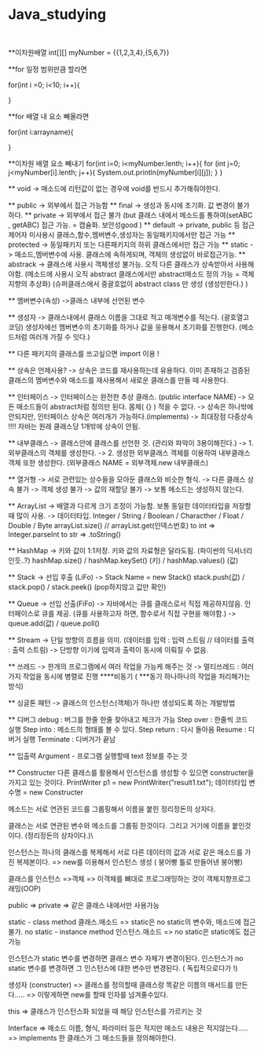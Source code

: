 # Java_studying

<br>

**이차원배열
int[][] myNumber = {{1,2,3,4},{5,6,7}}

**for 일정 범위만큼 할라면

for(int i =0; i<10; i++){

}

**for 배열 내 요소 빼올라면

for(int i:arrayname){

}

**이차원 배열 요소 빼내기
for(int i=0; i<myNumber.lenth; i++){
	for (int j=0; j<myNumber[i].lenth; j++){
		System.out.println(myNumber[i][j]);
	}
}

** void
-> 매소드에 리턴값이 없는 경우에 void를 반드시 추가해줘야한다.

** public
-> 외부에서 접근 가능함
** final
-> 생성과 동시에 초기화. 값 변경이 불가하다.
** private
-> 외부에서 접근 불가
(but 클래스 내에서 메소드를 통하여(setABC , getABC) 접근 가능. = 캡슐화. 보안성good )
** default
-> private, public 등 접근 제어자 미사용시 클래스,함수,멤버변수,생성자는 동일패키지에서만
접근 가능
** protected
->  동일패키지 또는 다른패키지의 하위 클래스에서만 접근 가능
** static
-> 매소드,멤버변수에 사용. 클래스에 속하게되며, 객체의 생성없이 바로접근가능.
** abstrack
-> 클래스에 사용시 객체생성 불가능. 오직 다른 클래스가 상속받아서 사용해야함.
(메소드에 사용시 오직 abstract 클래스에서만 abstract매소드 정의 가능 = 객체지향의 추상화)
(슈퍼클래스에서 중괄호없이 abstract class 만 생성  (생성만한다.)  )

** 멤버변수(속성)
->클래스 내부에 선언된 변수

** 생성자
-> 클래스내에서 클래스 이름을 그대로 적고 매개변수를 적는다. (괄호열고 코딩)
생성자에선 멤버변수의 초기화를 하거나 값을 응용해서 초기화를 진행한다.
(메소드처럼 여러개 가질 수 잇다.)

** 다른 패키지의 클래스를 쓰고싶으면 import 이용 !

** 상속은 언제사용?
-> 상속은 코드를 재사용하는데 유용하다. 이미 존재하고 검증된 클래스의 멤버변수와 
매소드를 재사용해서 새로운 클래스를 만들 때 사용한다.

** 인터페이스
-> 인터페이스는 완전한 추상 클래스. (public interface NAME)
-> 모든 매소드들이 abstract처럼 정의만 된다.  몸체( {}  ) 적을 수 없다.
-> 상속은 하나밖에 안되지만, 인터페이스 상속은 여러개가 가능하다.(implements)
-> 최대장점  다중상속 !!!! 자바는 원래 클래스당 1개밖에 상속이 안됨.

** 내부클래스
-> 클래스안에 클래스를 선언한 것. (관리와 파악이 3용이해진다.)
-> 1. 외부클래스의 객체를 생성한다.
-> 2. 생성한 외부클래스 객체를 이용하여 내부클래스 객체 또한 생성한다.
	(외부클래스 NAME = 외부객체.new 내부클래스)

** 열거형
-> 서로 관련있는 상수들을 모아둔 클래스와 비슷한 형식.
-> 다른 클래스 상속 불가
-> 객체 생성 불가
-> 값의 재할당 불가
-> 보통 메소드는 생성하지 않는다.

** ArrayList
-> 배열과 다르게 크기 조정이 가능함. 보통 동일한 데이터타입을 저장할 때 많이 사용.
-> 데이터타입. Integer / String / Boolean / Characther / Float / Double / Byte
arrayList.size()   //  arrayList.get(인덱스번호)
to int => Integer.parseInt
to str => .toString()

** HashMap
-> 키와 값이 1:1저장. 키와 값의 자료형은 달라도됨.  (파이썬의 딕셔너리인듯..?)
hashMap.size() / hashMap.keySet()  (키)  / hashMap.values()  (값)

** Stack
-> 선입 후출 (LiFo)
-> Stack<Integer> Name = new Stack<Integer>()
stack.push(값) / stack.pop() / stack.peek()  (pop하지않고 값만 확인)

** Queue
-> 선입 선출(FiFo)
-> 자바에서는 큐를 클래스로서 직접 제공하지않음. 인터페이스로 큐를 제공.
(큐를 사용하고자 하면, 함수로서 직접 구현을 해야함.)
-> queue.add(값) / queue.poll()

** Stream
-> 단일 방향의 흐름을 의미. (데이터를 입력 : 입력 스트림  // 테이터를 출력 : 출력 스트림)
-> 단방향 이기에 입력과 출력이 동시에 이뤄질 수 없음.

** 쓰레드
-> 한개의 프로그램에서 여러 작업을 가능케 해주는 것
-> 멀티쓰레드 : 여러가지 작업을 동시에 병렬로 진행  ****비동기
 ( ***동기 하나하나의 작업을 처리해가는 방식)

** 싱글톤 패턴
-> 클래스의 인스턴스(객체)가 하나만 생성되도록 하는 개발방법


** 디버그
debug : 버그를 한줄 한줄 찾아내고 체크가 가능
Step over : 한줄씩 코드 실행
Step into : 메소드의 형태를 볼 수 있다.
Step return : 다시 돌아옴
Resume : 디버거 실행
Terminate : 디버거가 끝남

** 입출력
Argument - 프로그램 실행할때 text 정보를 주는 것

** Constructer
다른 클래스를 활용해서 인스턴스를 생성할 수 있으면 constructer을 가지고 있는 것이다.
 PrintWriter      p1     =  new    PrintWriter("result1.txt");
 데이터타입   변수명  =   new         Constructer

메소드는 서로 연관된 코드를 그룹핑해서 이름을 붙힌 정리정돈의 상자다.

클래스는 서로 연관된 변수와 메소드를 그룹핑 한것이다. 그리고 거기에 이름을 붙인것이다. (정리정돈의 상자이다.)\

인스턴스는 하나의 클래스를 복제해서 서로 다른 데이터의 값과 서로 같은 매소드를 가진 복제본이다.
=> new를 이용해서 인스턴스 생성 ( 붕어빵 틀로 만들어낸 붕어빵)

클래스를 인스턴스 
=>객체
=> 이객체를 뼈대로 프로그래밍하는 것이 객체지향프로그래밍(OOP)

public
=> 
private
=> 같은 클래스 내에서만 사용가능

static  - class method    클래스.매소드
=> static은 no static의 변수와, 매소드에 접근 불가.
no static - instance method   인스턴스.매소드
=> no static은 static에도 접근가능

인스턴스가 static 변수를 변경하면 클래스 변수 자체가 변경이된다.
인스턴스가 no static 변수를 변경하면 그 인스턴스에 대한 변수만 변경된다. ( 독립적으로다가 !)


생성자 (constructer)
=> 클래스를 정의할때 클래스랑 똑같은 이름의 매서드를 만든다..... 
=> 이렇게하면 new를 할때 인자를 넘겨줄수있다.

this
=> 클래스가 인스턴스화 되었을 때 해당 인스턴스를 가르키는 것

Interface
=> 매소드 이름, 형식, 파라미터 등은 적지만 매소드 내용은 적지않는다.....
	=> implements 한 클래스가 그 매소드들을 정의해야한다.




